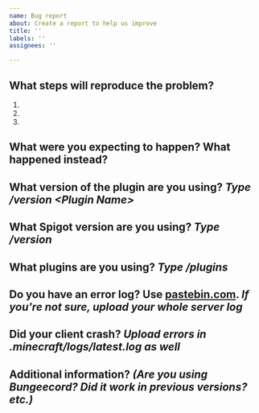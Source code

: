 ```yaml
---
name: Bug report
about: Create a report to help us improve
title: ''
labels: ''
assignees: ''

---
```


## What steps will reproduce the problem?  
1. 
2. 
3. 

## What were you expecting to happen? What happened instead?  

## What version of the plugin are you using? *Type /version &lt;Plugin Name&gt;*  

## What Spigot version are you using? *Type /version*  

## What plugins are you using? *Type /plugins*  

## Do you have an error log? Use [pastebin.com](http://pastebin.com). *If you're not sure, upload your whole server log*  

## Did your client crash? *Upload errors in .minecraft/logs/latest.log as well*  

## Additional information?  *(Are you using Bungeecord? Did it work in previous versions? etc.)*
